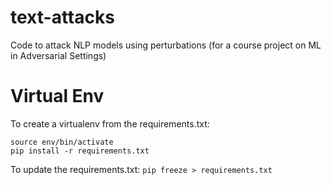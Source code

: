 # text-attacks
Code to attack NLP models using perturbations (for a course project on ML in Adversarial Settings)

# Virtual Env
To create a virtualenv from the requirements.txt:
```virtualenv env
source env/bin/activate
pip install -r requirements.txt
```

To update the requirements.txt:
`pip freeze > requirements.txt`
